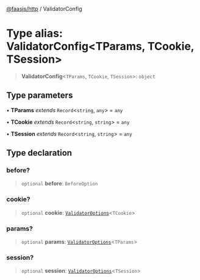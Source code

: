 [@faasjs/http](../README.md) / ValidatorConfig

# Type alias: ValidatorConfig\<TParams, TCookie, TSession\>

> **ValidatorConfig**\<`TParams`, `TCookie`, `TSession`\>: `object`

## Type parameters

• **TParams** *extends* `Record`\<`string`, `any`\> = `any`

• **TCookie** *extends* `Record`\<`string`, `string`\> = `any`

• **TSession** *extends* `Record`\<`string`, `string`\> = `any`

## Type declaration

### before?

> `optional` **before**: `BeforeOption`

### cookie?

> `optional` **cookie**: [`ValidatorOptions`](ValidatorOptions.md)\<`TCookie`\>

### params?

> `optional` **params**: [`ValidatorOptions`](ValidatorOptions.md)\<`TParams`\>

### session?

> `optional` **session**: [`ValidatorOptions`](ValidatorOptions.md)\<`TSession`\>
